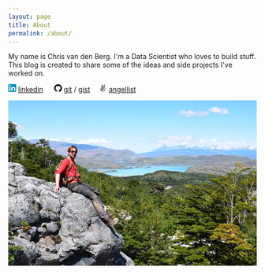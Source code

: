```yaml
---
layout: page
title: About
permalink: /about/
---
```


My name is Chris van den Berg. I'm a Data Scientist who loves to build stuff. This blog is created to share some of the ideas and side projects 
I've worked on. 


<img src="/media/img/linkedinlog.png" alt="linkedimg">&nbsp;<a href="https://www.linkedin.com/in/chris-van-den-berg/">linkedin</a> &emsp; <img src="/media/img/github-logo.png" alt="gitimg">&nbsp;<a href="https://github.com/Bergvca">git</a> / <a href="https://gist.github.com/Bergvca">gist</a> &emsp;<img src="/media/img/angellist.png" alt="angelimg">&nbsp;<a href="https://angel.co/chris-a-van-den-berg">angellist</a>



<img src="/media/img/DSC_0155.JPG" alt="Me" style="size:auto;">